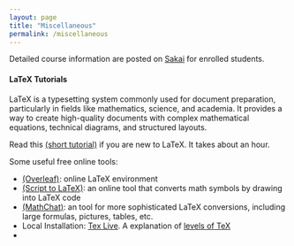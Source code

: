 ```yaml
---
layout: page
title: "Miscellaneous"
permalink: /miscellaneous
---
```


<!--- My teaching philosophy... -->

Detailed course information are posted on [Sakai](https://sakai.luc.edu/) for enrolled students.

#### LaTeX Tutorials
LaTeX is a typesetting system commonly used for document preparation, particularly in fields like mathematics, science, and academia. It provides a way to create high-quality documents with complex mathematical equations, technical diagrams, and structured layouts. 

Read this [(short tutorial)](https://www.overleaf.com/learn/latex/Tutorials) if you are new to LaTeX. It takes about an hour.

Some useful free online tools:

- [(Overleaf)](https://www.overleaf.com/): online LaTeX environment
- [(Script to LaTeX)]([https://www.overleaf.com/](https://webdemo.myscript.com/views/math/index.html)): an online tool that converts math symbols by drawing into LaTeX code
- [(MathChat)](https://www.mathcha.io/): an tool for more sophisticated LaTeX conversions, including large formulas, pictures, tables, etc.
- Local Installation: [Tex Live](https://www.tug.org/texlive/). A explanation of [levels of TeX](https://tug.org/levels.html)
- 
